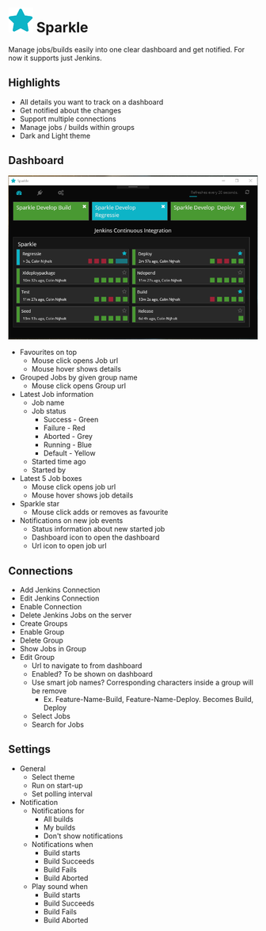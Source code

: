 # ![alt logo](https://raw.githubusercontent.com/Codeward/Sparkle/master/images/Sparkle-logo.png) Sparkle 

Manage jobs/builds easily into one clear dashboard and get notified. For now it supports just Jenkins.


## Highlights

- All details you want to track on a dashboard
- Get notified about the changes
- Support multiple connections
- Manage jobs / builds within groups
- Dark and Light theme


## Dashboard

![alt dashboard](https://raw.githubusercontent.com/Codeward/Sparkle/master/images/Sparkle-dashboard.png) 

- Favourites on top
  - Mouse click opens Job url
  - Mouse hover shows details
- Grouped Jobs by given group name
  - Mouse click opens Group url
- Latest Job information
  - Job name
  - Job status 
    - Success - Green
    - Failure - Red
    - Aborted - Grey
    - Running - Blue
    - Default - Yellow
  - Started time ago
  - Started by
- Latest 5 Job boxes
  - Mouse click opens job url
  - Mouse hover shows job details
- Sparkle star 
  -  Mouse click adds or removes as favourite
- Notifications on new job events
  - Status information about new started job
  - Dashboard icon to open the dashboard
  - Url icon to open job url


## Connections

- Add Jenkins Connection
- Edit Jenkins Connection
- Enable Connection
- Delete Jenkins Jobs on the server 
- Create Groups
- Enable Group
- Delete Group
- Show Jobs in Group
- Edit Group
  - Url to navigate to from dashboard
  - Enabled? To be shown on dashboard
  - Use smart job names? Corresponding characters inside a group will be remove
     - Ex. Feature-Name-Build, Feature-Name-Deploy. Becomes Build, Deploy
  - Select Jobs
  - Search for Jobs


## Settings

- General
  - Select theme
  - Run on start-up
  - Set polling interval
- Notification
  - Notifications for
    - All builds
    - My builds
    - Don't show notifications
  - Notifications when
    - Build starts
    - Build Succeeds
    - Build Fails
    - Build Aborted
  - Play sound when
    - Build starts
    - Build Succeeds
    - Build Fails
    - Build Aborted
